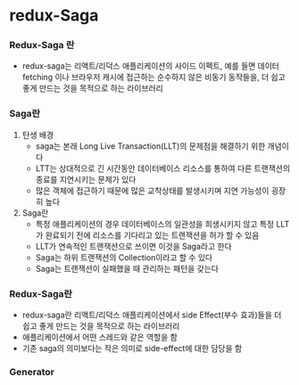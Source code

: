 # redux-Saga

### Redux-Saga 란

- redux-saga는 리액트/리덕스 애플리케이션의 사이드 이펙트, 예를 들면 데이터 fetching 이나 브라우저 캐시에 접근하는 순수하지 않은 비동기 동작들을, 더 쉽고 좋게 만드는 것을 목적으로 하는 라이브러리

### Saga란

1. 탄생 배경
   - saga는 본래 Long Live Transaction(LLT)의 문제점을 해결하기 위한 개념이다 
   - LTT는 상대적으로 긴 시간동안 데이터베이스 리소스를 통하여 다른 트랜잭션의 종료를 지연시키는 문제가 있다
   - 많은 객체에 접근하기 때문에 많은 교착상태를 발생시키며 지연 가능성이 굉장히 높다 
2. Saga란
   - 특정 애플리케이션의 경우 데이터베이스의 일관성을 희생시키지 않고 특정 LLT가 완료되기 전에 리소스를 기다리고 있는 트랜잭션을 허가 할 수 있음
   - LLT가 연속적인 트랜잭션으로 쓰이면 이것을 Saga라고 한다
   - Saga는 하위 트랜잭션의 Collection이라고 할 수 있다
   - Saga는 트랜잭션이 실패했을 때 관리하는 패턴을 갖는다 

### Redux-Saga란 

- redux-saga란 리액트/리덕스 애플리케이션에서 side Effect(부수 효과)들을 더 쉽고 좋게 만드는 것을 목적으로 하는 라이브러리
- 애플리케이션에서 어떤 스레드와 같은 역할을 함
- 기존 saga의 의미보다는 작은 의미로 side-effect에 대한 담당을 함

### Generator